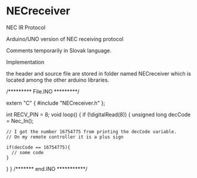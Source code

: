 # NECreceiver
NEC IR Protocol

Arduino/UNO version of NEC receiving protocol

Comments temporarily in Slovak language.

Implementation

the header and source file are stored in folder named NECreceiver which is located among the other arduino libraries.

/********* File.INO *********/

extern "C" {
#include "NECreceiver.h"
};

int RECV_PIN = 8;
void loop() {
  if (!digitalRead(8)) {
    unsigned long decCode = Nec_In();
    
    // I got the number 16754775 from printing the decCode variable.
    // On my remote controller it is a plus sign
     
    if(decCode == 16754775){
      // some code
    }
  }
}
/******* end.INO ***********/
